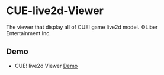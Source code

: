 # CUE-live2d-Viewer

The viewer that display all of CUE! game live2d model.
©Liber Entertainment Inc.

## Demo
- CUE! live2d Viewer [Demo](https://cpk0521.github.io/CUE-live2d-Viewer/index.html "Demo")




